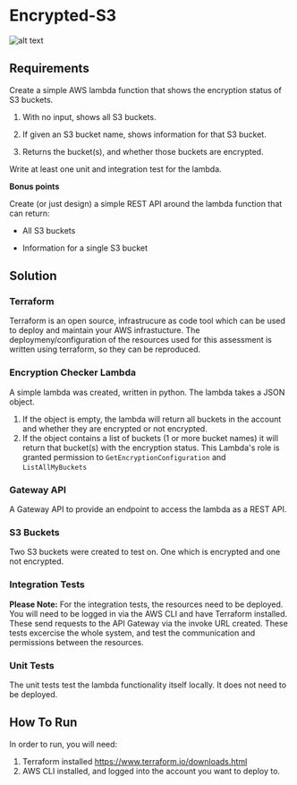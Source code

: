 # Encrypted-S3


![alt text](https://github.com/gracemc93/Encrypted-S3/blob/master/arch.png?raw=true)

## Requirements
Create a simple AWS lambda function that shows the encryption status of S3 buckets.

1. With no input, shows all S3 buckets.

2. If given an S3 bucket name, shows information for that S3 bucket.

3. Returns the bucket(s), and whether those buckets are encrypted.

 

Write at least one unit and integration test for the lambda.

 

**Bonus points**

Create (or just design) a simple REST API around the lambda function that can return:

* All S3 buckets

* Information for a single S3 bucket

## Solution

### Terraform
Terraform is an open source, infrastrucure as code tool which can be used to deploy and maintain your AWS infrastucture.
The deploymeny/configuration of the resources used for this assessment is written using terraform, so they can be reproduced.

### Encryption Checker Lambda 
A simple lambda was created, written in python. The lambda takes a JSON object.
1. If the object is empty, the lambda will return all buckets in the account and whether they are encrypted or not encrypted.
2. If the object contains a list of buckets (1 or more bucket names) it will return that bucket(s) with the encryption status.
This Lambda's role is granted permission to `GetEncryptionConfiguration` and `ListAllMyBuckets`

### Gateway API
A Gateway API to provide an endpoint to access the lambda as a REST API.

### S3 Buckets
Two S3 buckets were created to test on. One which is encrypted and one not encrypted. 

### Integration Tests
**Please Note:** For the integration tests, the resources need to be deployed. You will need to be logged in via the AWS CLI and have Terraform installed.
These send requests to the API Gateway via the invoke URL created. These tests excercise the whole system, and test the communication and permissions between the resources.

### Unit Tests
The unit tests test the lambda functionality itself locally. It does not need to be deployed. 

## How To Run
In order to run, you will need:
1. Terraform installed https://www.terraform.io/downloads.html
2. AWS CLI installed, and logged into the account you want to deploy to.
